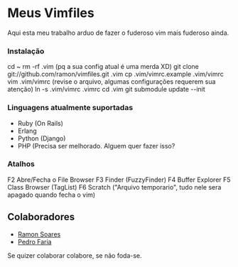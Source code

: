 Meus Vimfiles
=============

Aqui esta meu trabalho arduo de fazer o fuderoso vim mais fuderoso ainda.

### Instalação

  cd ~
  rm -rf .vim  (pq a sua config atual é uma merda XD)
  git clone git://github.com/ramon/vimfiles.git .vim
  cp .vim/vimrc.example .vim/vimrc
  vim .vim/vimrc (revise o arquivo, algumas configurações requerem sua atenção)
  ln -s .vim/vimrc .vimrc
  cd .vim
  git submodule update --init

### Linguagens atualmente suportadas

* Ruby (On Rails)
* Erlang
* Python (Django)
* PHP (Precisa ser melhorado. Alguem quer fazer isso?

### Atalhos

  F2                      Abre/Fecha o File Browser
  F3                      Finder (FuzzyFinder)
  F4                      Buffer Explorer
  F5                      Class Browser (TagList)
  F6                      Scratch ("Arquivo temporario", tudo nele sera apagado quando fecha o vim)

## Colaboradores

* [Ramon Soares](http://github.com/ramon)
* [Pedro Faria](http://github.com/pedrofaria)

Se quizer colaborar colabore, se não foda-se.
